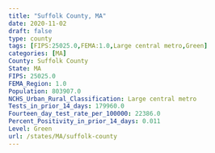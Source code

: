 ```yaml
---
title: "Suffolk County, MA"
date: 2020-11-02
draft: false
type: county
tags: [FIPS:25025.0,FEMA:1.0,Large central metro,Green]
categories: [MA]
County: Suffolk County
State: MA
FIPS: 25025.0
FEMA_Region: 1.0
Population: 803907.0
NCHS_Urban_Rural_Classification: Large central metro
Tests_in_prior_14_days: 179960.0
Fourteen_day_test_rate_per_100000: 22386.0
Percent_Positivity_in_prior_14_days: 0.011
Level: Green
url: /states/MA/suffolk-county
---
```



